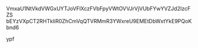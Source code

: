 VmxaU1NtVkdVWGxUYTJoVFlXczFVbFpyVWtOVVJrVjVUbFYwYVZJd2IzcFZS
bEYzVXpCT2RHTkliR0ZhCmVqQTVRMmR3YWxreU9EMEtDbWxtYkE9PQoKbnd6

ypf